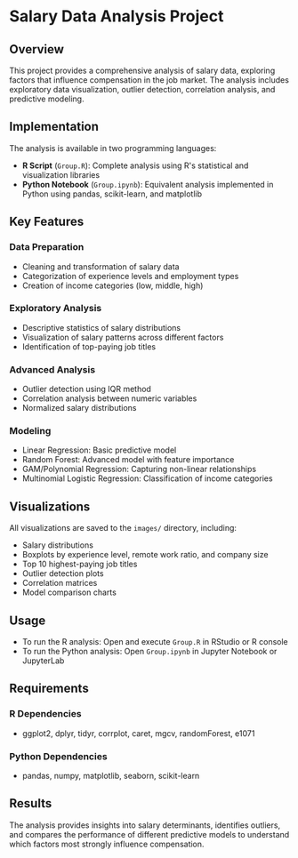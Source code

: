# Salary Data Analysis Project

## Overview
This project provides a comprehensive analysis of salary data, exploring factors that influence compensation in the job market. The analysis includes exploratory data visualization, outlier detection, correlation analysis, and predictive modeling.

## Implementation
The analysis is available in two programming languages:

- **R Script** (`Group.R`): Complete analysis using R's statistical and visualization libraries
- **Python Notebook** (`Group.ipynb`): Equivalent analysis implemented in Python using pandas, scikit-learn, and matplotlib

## Key Features

### Data Preparation
- Cleaning and transformation of salary data
- Categorization of experience levels and employment types
- Creation of income categories (low, middle, high)

### Exploratory Analysis
- Descriptive statistics of salary distributions
- Visualization of salary patterns across different factors
- Identification of top-paying job titles

### Advanced Analysis
- Outlier detection using IQR method
- Correlation analysis between numeric variables
- Normalized salary distributions

### Modeling
- Linear Regression: Basic predictive model
- Random Forest: Advanced model with feature importance
- GAM/Polynomial Regression: Capturing non-linear relationships
- Multinomial Logistic Regression: Classification of income categories

## Visualizations
All visualizations are saved to the `images/` directory, including:
- Salary distributions
- Boxplots by experience level, remote work ratio, and company size
- Top 10 highest-paying job titles
- Outlier detection plots
- Correlation matrices
- Model comparison charts

## Usage
- To run the R analysis: Open and execute `Group.R` in RStudio or R console
- To run the Python analysis: Open `Group.ipynb` in Jupyter Notebook or JupyterLab

## Requirements
### R Dependencies
- ggplot2, dplyr, tidyr, corrplot, caret, mgcv, randomForest, e1071

### Python Dependencies
- pandas, numpy, matplotlib, seaborn, scikit-learn

## Results
The analysis provides insights into salary determinants, identifies outliers, and compares the performance of different predictive models to understand which factors most strongly influence compensation.